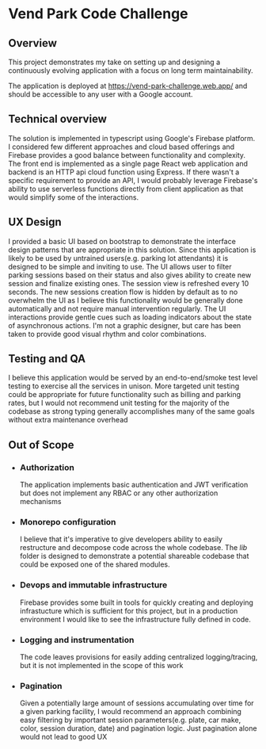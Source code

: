 # Vend Park Code Challenge

## Overview

This project demonstrates my take on setting up and designing a continuously evolving application with a
focus on long term maintainability.

The application is deployed at https://vend-park-challenge.web.app/ and should be accessible to any user with a Google
account.

## Technical overview

The solution is implemented in typescript using Google's Firebase platform. I considered few different approaches and
cloud based offerings and Firebase provides a good balance between functionality and complexity.
The front end is implemented as a single page React web application and backend is an HTTP api cloud function using
Express. If there wasn't a specific requirement to provide an API, I would probably leverage Firebase's ability to use
serverless functions directly from client application as that would simplify some of the interactions.

## UX Design

I provided a basic UI based on bootstrap to demonstrate the interface design patterns that are appropriate in this
solution. Since this application is likely to be used by untrained users(e.g. parking lot attendants) it is designed to
be simple and inviting to use. The UI allows user to filter parking sessions based on their status and also gives
ability to create new session and finalize existing ones. The session view is refreshed every 10 seconds.
The new sessions creation flow is hidden by default as to no overwhelm the UI as I
believe this functionality would be generally done automatically and not require manual intervention regularly. The UI
interactions provide gentle cues such as loading indicators about the state of asynchronous actions. I'm not a graphic
designer, but care has been taken to provide good visual rhythm and color combinations.

## Testing and QA

I believe this application would be served by an end-to-end/smoke test level testing to exercise all the services in
unison. More targeted unit testing could be appropriate for future functionality such as billing and parking rates, but
I would not recommend unit testing for the majority of the codebase as strong typing generally accomplishes many of the
same goals without extra maintenance overhead

## Out of Scope

* ### Authorization
  The application implements basic authentication and JWT verification but does not implement any RBAC or any other
  authorization mechanisms
* ### Monorepo configuration
  I believe that it's imperative to give developers ability to easily restructure and decompose code across the whole
  codebase. The *lib* folder is designed to demonstrate a potential shareable codebase that could be exposed one of the
  shared modules.
* ### Devops and immutable infrastructure
  Firebase provides some built in tools for quickly creating and deploying infrastucture which is sufficient for this
  project, but in a production environment I would like to see the infrastructure fully defined in code.
* ### Logging and instrumentation
  The code leaves provisions for easily adding centralized logging/tracing, but it is not implemented in the scope of
  this work
* ### Pagination
  Given a potentially large amount of sessions accumulating over time for a given parking facility, I would recommend
  an approach combining easy filtering by important session parameters(e.g. plate, car make, color, session duration,
  date) and pagination logic. Just pagination alone would not lead to good UX